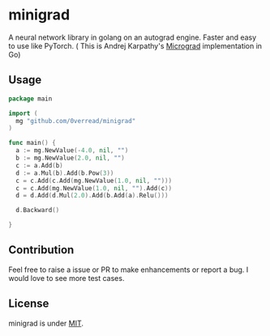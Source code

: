 # minigrad
A neural network library in golang on an autograd engine. Faster and easy to use like PyTorch. ( This is Andrej Karpathy's [Micrograd](https://github.com/karpathy/micrograd) implementation in Go)


## Usage
```go
package main

import (
  mg "github.com/0verread/minigrad"
)

func main() {
  a := mg.NewValue(-4.0, nil, "")
  b := mg.NewValue(2.0, nil, "")
  c := a.Add(b)
  d := a.Mul(b).Add(b.Pow(3))
  c = c.Add(c.Add(mg.NewValue(1.0, nil, "")))
  c = c.Add(mg.NewValue(1.0, nil, "").Add(c))
  d = d.Add(d.Mul(2.0).Add(b.Add(a).Relu()))

  d.Backward()

}
```

## Contribution

Feel free to raise a issue or PR to make enhancements or report a bug. I would 
love to see more test cases.

## License

minigrad is under [MIT](https://github.com/0verread/LICENSE).
